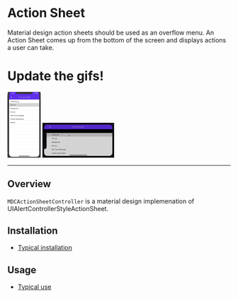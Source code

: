 # Action Sheet

<!-- badges -->

Material design action sheets should be used as an overflow menu. An Action Sheet comes up from the bottom of
the screen and displays actions a user can take.

# Update the gifs!
<img src="assets/actionSheetPortrait.gif" alt="An animation showing a Material Design Action Sheet." width="75"> <img src="assets/actionSheetLandscape.gif" alt="An animation showing a Material Design Action Sheet." width="162">

<!-- design-and-api -->

<!-- toc -->

- - -

## Overview

`MDCActionSheetController` is a material design implemenation of UIAlertControllerStyleActionSheet.

## Installation

- [Typical installation](../../../docs/component-installation.md)

## Usage

- [Typical use](typical-use.md)
